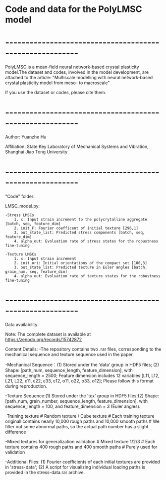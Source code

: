 # Code and data for the PolyLMSC model
#  --------------------------------------------------------
PolyLMSC is a mean-field neural network-based crystal plasticity model.The dataset and codes, involved in the model development, are attached to the article:
"Multiscale modelling with neural network-based crystal plasticity model from meso- to macroscale"

If you use the dataset or codes, please cite them.
#  --------------------------------------------------------
Author: Yuanzhe Hu

Affiliation: State Key Laboratory of Mechanical Systems and Vibration, Shanghai Jiao Tong University
#  --------------------------------------------------------
"Code" folder:

LMSC_model.py:

	-Stress LMSCs
		1. x: Input strain increment to the polycrytalline aggregate [batch, seq, feature_dim]
		2. init_F: Fourier coefficent of initial texture [296,1] 
		3. out_state_list: Predicted stress components [batch, seq, feature_dim]
		4. alpha_out: Evoluation rate of stress states for the robustness fine-tuning

  	-Texture LMSCs
		1. x: Input strain increment
		2. init_ori: Initial orientations of the compact set [100,3]
  		3. out_state_list: Predicted texture in Euler angles [batch, grain_num, seq, feature_dim]
		4. alpha_out: Evoluation rate of texture states for the robustness fine-tuning
#  --------------------------------------------------------
Data availability:

Note: The complete dataset is available at https://zenodo.org/records/15742872

Content Details:
-The repository contains two .rar files, corresponding to the mechanical sequence and texture sequence used in the paper.

-Mechanical Sequence：(1) Stored under the 'data' group in HDF5 files; (2) Shape: [path_num, sequence_length, feature_dimension], with sequence_length = 2500; Feature dimension includes 12 variables:[L11, L12, L21, L22, ε11, ε22, ε33, ε12, σ11, σ22, σ33, σ12]; Please follow this format during reproduction.

-Texture Sequence:(1) Stored under the 'tex' group in HDF5 files;(2) Shape: [path_num, grain_number, sequence_length, feature_dimension], with sequence_length = 100, and feature_dimension = 3 (Euler angles).

-Training texture
	# Random texture / Cube texture
	# Each training texture originall contains nearly 10,000 rough paths and 10,000 smooth paths
	# We filter out some abnormal paths, so the actual path number has a slight difference
		
-Mixed textures for generalization validation
	# Mixed texture 1/2/3
	# Each texture contains 400 rough paths and 400 smooth paths
	# Purely used for validation

-Additional Files: (1) Fourier coefficients of each initial textures are provided in 'stress-data'; (2) A script for visualizing individual loading paths is provided in the stress-data.rar archive.
